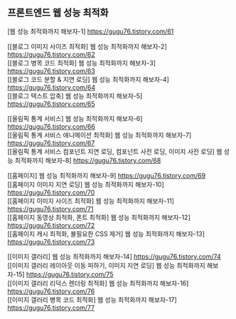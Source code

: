 <h2>프론트엔드 웹 성능 최적화</h2>

[웹 성능 최적화까지 해보자-1] https://gugu76.tistory.com/61 <br />

[[블로그 이미지 사이즈 최적화] 웹 성능 최적화까지 해보자-2] https://gugu76.tistory.com/62 <br />
[[블로그 병목 코드 최적화] 웹 성능 최적화까지 해보자-3] https://gugu76.tistory.com/63 <br />
[[블로그 코드 분할 & 지연 로딩] 웹 성능 최적화까지 해보자-4] https://gugu76.tistory.com/64 <br />
[[블로그 텍스트 압축] 웹 성능 최적화까지 해보자-5] https://gugu76.tistory.com/65 <br />

[[올림픽 통계 서비스] 웹 성능 최적화까지 해보자-6] https://gugu76.tistory.com/66 <br />
[[올림픽 통계 서비스 애니메이션 최적화] 웹 성능 최적화까지 해보자-7] https://gugu76.tistory.com/67 <br />
[[올림픽 통계 서비스 컴포넌트 지연 로딩, 컴포넌트 사전 로딩, 이미지 사전 로딩] 웹 성능 최적화까지 해보자-8] https://gugu76.tistory.com/68 <br />

[[홈페이지] 웹 성능 최적화까지 해보자-9] https://gugu76.tistory.com/69 <br />
[[홈페이지 이미지 지연 로딩] 웹 성능 최적화까지 해보자-10] https://gugu76.tistory.com/70 <br />
[[홈페이지 이미지 사이즈 최적화] 웹 성능 최적화까지 해보자-11] https://gugu76.tistory.com/71 <br />
[[홈페이지 동영상 최적화, 폰트 최적화] 웹 성능 최적화까지 해보자-12] https://gugu76.tistory.com/72 <br />
[[홈페이지 캐시 최적화, 불필요한 CSS 제거] 웹 성능 최적화까지 해보자-13] https://gugu76.tistory.com/73 <br />

[[이미지 갤러리] 웹 성능 최적화까지 해보자-14] https://gugu76.tistory.com/74 <br />
[[이미지 갤러리 레이아웃 이동 피하기, 이미지 지연 로딩] 웹 성능 최적화까지 해보자-15] https://gugu76.tistory.com/75 <br />
[[이미지 갤러리 리덕스 렌더링 최적화] 웹 성능 최적화까지 해보자-16] https://gugu76.tistory.com/76 <br />
[[이미지 갤러리 병목 코드 최적화] 웹 성능 최적화까지 해보자-17] https://gugu76.tistory.com/77 <br />

